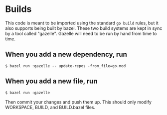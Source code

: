 # Builds

This code is meant to be imported using the standard `go build` rules, but it
also supports being built by bazel.  These two build systems are kept in sync
by a tool called "gazelle".  Gazelle will need to be run by hand from time to
time.

## When you add a new dependency, run
```
$ bazel run :gazelle -- update-repos -from_file=go.mod
```

## When you add a new file, run
```
$ bazel run :gazelle
```

Then commit your changes and push them up.  This should only modify WORKSPACE,
BUILD, and BUILD.bazel files.
